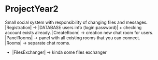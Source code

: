 # ProjectYear2
Small social system with responsibility of changing files and messages.
|Registration| -> |DATABASE users info (login:password)| + checking account exists already.
|CreateRoom| -> creation new chat room for users.
|PanelRooms| -> panel with all existing rooms that you can connect.
|Rooms| -> separate chat rooms.
* |FilesExchanger| -> kinda some files exchanger
